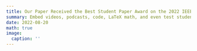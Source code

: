 ```yaml
---
title: Our Paper Received the Best Student Paper Award on the 2022 IEEE International Conference on Mechatronics and Automation (ICMA), Guilin, Guangxi, China, 2022
summary: Embed videos, podcasts, code, LaTeX math, and even test students!
date: 2022-08-20
math: true
image:
  caption: ''
---
```



